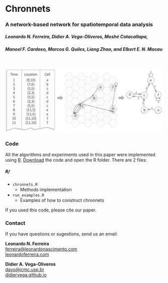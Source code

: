 # Chronnets 
### A network-based network for spatiotemporal data analysis
##### Leonardo N. Ferreira, Didier A. Vega-Oliveros, Moshé Cotacallapa, 
##### Manoel F. Cardoso, Marcos G. Quiles, Liang Zhao, and Elbert E. N. Macau

<br>

![Climate networks](figs/fig01.png)

### Code

All the algorithms and experiments used in this paper were implemented using [R](https://www.r-project.org/). [Download](https://github.com/lnferreira/chronnets/zipball/master) the code and open the R folder. There are 2 files:

##### R/
   * ```chronnets.R```
      - Methods implementation
   * ```run_examples.R```
      - Examples of how to construct chronnets

If you used this code, please cite our paper.

### Contact

If you have questions or sugestions, send us an email:

**Leonardo N. Ferreira**<br>
[ferreira@leonardonascimento.com](mailto:ferreira@leonardonascimento.com)<br>
[leonardoferreira.com](https://leonardoferreira.com)

**Didier A. Vega-Oliveros**<br>
[davo@icmc.usp.br](mailto:davo@icmc.usp.br)<br>
[didiervega.github.io](https://didiervega.github.io/)
